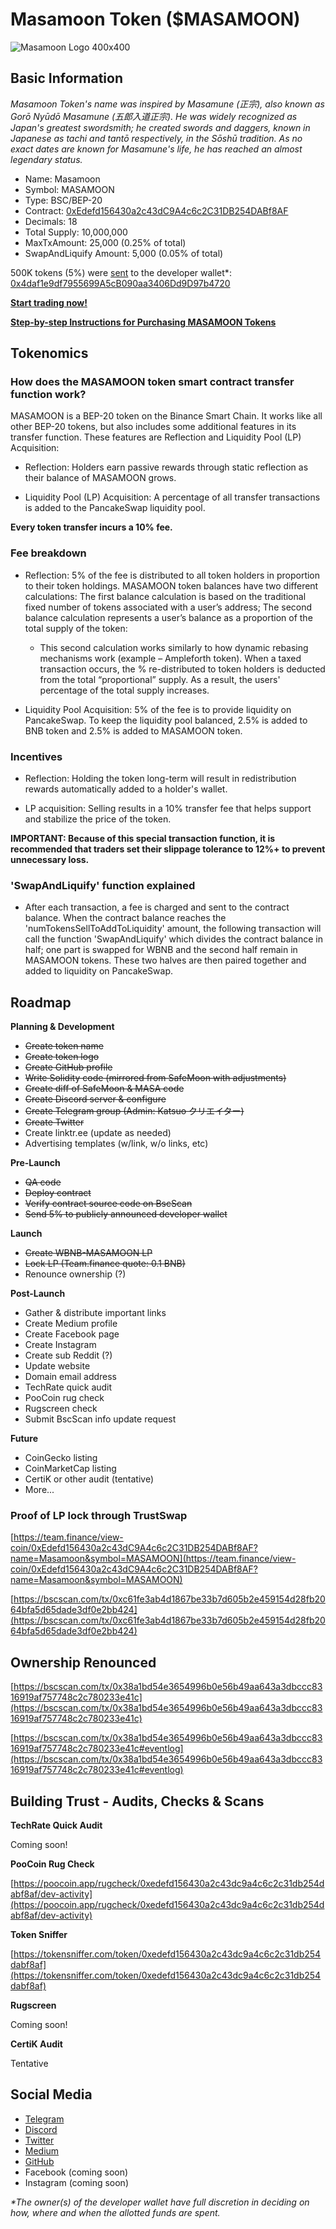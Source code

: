 # Masamoon Token ($MASAMOON)

![Masamoon Logo 400x400](https://user-images.githubusercontent.com/89506800/131190389-38929928-2ea9-45dc-b669-12c40ec18eb4.jpg)

## Basic Information

_Masamoon Token's name was inspired by Masamune (正宗), also known as Gorō Nyūdō Masamune (五郎入道正宗). He was widely recognized as Japan's greatest swordsmith; he created swords and daggers, known in Japanese as tachi and tantō respectively, in the Sōshū tradition. As no exact dates are known for Masamune's life, he has reached an almost legendary status._

- Name: Masamoon
- Symbol: MASAMOON
- Type: BSC/BEP-20
- Contract: [0xEdefd156430a2c43dC9A4c6c2C31DB254DABf8AF](https://bscscan.com/address/0xEdefd156430a2c43dC9A4c6c2C31DB254DABf8AF)
- Decimals: 18
- Total Supply: 10,000,000
- MaxTxAmount: 25,000 (0.25% of total)
- SwapAndLiquify Amount: 5,000 (0.05% of total)

500K tokens (5%) were [sent](https://bscscan.com/tx/0x2b96cf4c1f8fafbe13d863bed56e75fa75467030bf661dd91d8ae5aa51583f47) to the developer wallet*: [0x4daf1e9df7955699A5cB090aa3406Dd9D97b4720](https://bscscan.com/address/0x4daf1e9df7955699A5cB090aa3406Dd9D97b4720)

**[Start trading now!](https://pancakeswap.info/pool/0xf71f572a175a4efb5786f139a1d2e5bcb815779f)**

**[Step-by-step Instructions for Purchasing MASAMOON Tokens](https://github.com/katsuokurieita/Masamoon/blob/main/README.md)**

## Tokenomics

### How does the MASAMOON token smart contract transfer function work?
  
MASAMOON is a BEP-20 token on the Binance Smart Chain. It works like all other BEP-20 tokens, but also includes some additional features in its transfer function. These features are Reflection and Liquidity Pool (LP) Acquisition:

  - Reflection: Holders earn passive rewards through static reflection as their balance of MASAMOON grows.

  - Liquidity Pool (LP) Acquisition: A percentage of all transfer transactions is added to the PancakeSwap liquidity pool.
			
**Every token transfer incurs a 10% fee.**

### Fee breakdown

  - Reflection: 5% of the fee is distributed to all token holders in proportion to their token holdings. MASAMOON token balances have two different calculations: The first balance calculation is based on the traditional fixed number of tokens associated with a user’s address; The second balance calculation represents a user’s balance as a proportion of the total supply of the token:

	- This second calculation works similarly to how dynamic rebasing mechanisms work (example – Ampleforth token). When a taxed transaction occurs, the % re-distributed to token holders is deducted from the total “proportional” supply. As a result, the users' percentage of the total supply increases.

  - Liquidity Pool Acquisition: 5% of the fee is to provide liquidity on PancakeSwap. To keep the liquidity pool balanced, 2.5% is added to BNB token and 2.5% is added to MASAMOON token.

### Incentives

  - Reflection: Holding the token long-term will result in redistribution rewards automatically added to a holder's wallet.

  - LP acquisition: Selling results in a 10% transfer fee that helps support and stabilize the price of the token.

**IMPORTANT: Because of this special transaction function, it is recommended that traders set their slippage tolerance to 12%+ to prevent unnecessary loss.**
	
### 'SwapAndLiquify' function explained
	
  - After each transaction, a fee is charged and sent to the contract balance. When the contract balance reaches the 'numTokensSellToAddToLiquidity' amount, the following transaction will call the function 'SwapAndLiquify' which divides the contract balance in half; one part is swapped for WBNB and the second half remain in MASAMOON tokens. These two halves are then paired together and added to liquidity on PancakeSwap.

## Roadmap

**Planning & Development**
- ~~Create token name~~
- ~~Create token logo~~
- ~~Create GitHub profile~~
- ~~Write Solidity code (mirrored from SafeMoon with adjustments)~~
- ~~Create diff of SafeMoon & MASA code~~
- ~~Create Discord server & configure~~
- ~~Create Telegram group (Admin: Katsuo クリエイター)~~
- ~~Create Twitter~~
- Create linktr.ee (update as needed)
- Advertising templates (w/link, w/o links, etc)

**Pre-Launch**
- ~~QA code~~
- ~~Deploy contract~~
- ~~Verify contract source code on BscScan~~
- ~~Send 5% to publicly announced developer wallet~~

**Launch**
- ~~Create WBNB-MASAMOON LP~~
- ~~Lock LP (Team.finance quote: 0.1 BNB)~~
- Renounce ownership (?)

**Post-Launch**
- Gather & distribute important links
- Create Medium profile
- Create Facebook page
- Create Instagram
- Create sub Reddit (?)
- Update website
- Domain email address
- TechRate quick audit
- PooCoin rug check
- Rugscreen check
- Submit BscScan info update request

**Future**
- CoinGecko listing
- CoinMarketCap listing
- CertiK or other audit (tentative)
- More...

### Proof of LP lock through TrustSwap

[https://team.finance/view-coin/0xEdefd156430a2c43dC9A4c6c2C31DB254DABf8AF?name=Masamoon&symbol=MASAMOON](https://team.finance/view-coin/0xEdefd156430a2c43dC9A4c6c2C31DB254DABf8AF?name=Masamoon&symbol=MASAMOON)

[https://bscscan.com/tx/0xc61fe3ab4d1867be33b7d605b2e459154d28fb2064bfa5d65dade3df0e2bb424](https://bscscan.com/tx/0xc61fe3ab4d1867be33b7d605b2e459154d28fb2064bfa5d65dade3df0e2bb424)

## Ownership Renounced

[https://bscscan.com/tx/0x38a1bd54e3654996b0e56b49aa643a3dbccc8316919af757748c2c780233e41c](https://bscscan.com/tx/0x38a1bd54e3654996b0e56b49aa643a3dbccc8316919af757748c2c780233e41c)

[https://bscscan.com/tx/0x38a1bd54e3654996b0e56b49aa643a3dbccc8316919af757748c2c780233e41c#eventlog](https://bscscan.com/tx/0x38a1bd54e3654996b0e56b49aa643a3dbccc8316919af757748c2c780233e41c#eventlog)

## Building Trust - Audits, Checks & Scans

**TechRate Quick Audit**

Coming soon!

**PooCoin Rug Check**

[https://poocoin.app/rugcheck/0xedefd156430a2c43dc9a4c6c2c31db254dabf8af/dev-activity](https://poocoin.app/rugcheck/0xedefd156430a2c43dc9a4c6c2c31db254dabf8af/dev-activity)

**Token Sniffer**

[https://tokensniffer.com/token/0xedefd156430a2c43dc9a4c6c2c31db254dabf8af](https://tokensniffer.com/token/0xedefd156430a2c43dc9a4c6c2c31db254dabf8af)

**Rugscreen**

Coming soon!

**CertiK Audit**

Tentative

## Social Media

- [Telegram](https://t.me/masamoontkn)
- [Discord](https://discord.gg/g9nJtE3qae)
- [Twitter](https://twitter.com/masamoontkn)
- [Medium](https://tatsuhirodev.medium.com)
- [GitHub](https://github.com/katsuokurieita)
- Facebook (coming soon)
- Instagram (coming soon)

_*The owner(s) of the developer wallet have full discretion in deciding on how, where and when the allotted funds are spent._
